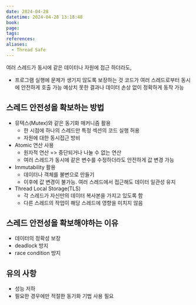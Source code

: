 ```yaml
---
date: 2024-04-28
datetime: 2024-04-28 13:18:48
book: 
page: 
tags: 
references: 
aliases:
  - Thread Safe
---
```

여러 스레드가 동시에 같은 데이터나 자원에 접근 하더라도,
- 프로그램 실행에 문제가 생기지 않도록 보장하는 것
코드가 여러 스레드로부터 동시에 안전하게 호출 가능
예상치 못한 결과나 데이터 손상 없이 정확하게 동작 가능


## 스레드 안전성을 확보하는 방법
- 뮤텍스(Mutex)와 같은 동기화 매커니즘 활용
	- 한 시점에 하나의 스레드만 특정 섹션의 코드 실행 허용
	- 자원에 대한 동시접근 방비
- Atomic 연산 사용
	- 원자적 연산 => 중단되거나 나눌 수 없는 연산
	- 여러 스레드가 동시에 같은 변수를 수정하더라도 안전하게 값 변경 가능
- Immutability 활용
	- 데이터나 객체를 불변으로 만들기
	- 이후에 값 변경이 불가능. 여러 스레드에서 접근해도 데이터 일관성 유지
- Thread Local Storage(TLS)
	- 각 스레드가 자신만의 데이터 복사본을 가지고 있도록 함
	- 다른 스레드의 작업이 해당 스레드에 영향을 미치지 않음

## 스레드 안전성을 확보해야하는 이유
- 데이터의 정확성 보장
- deadlock 방지
- race condition 방지

## 유의 사항
- 성능 저하
- 필요한 경우에만 적절한 동기화 기법 사용 필요